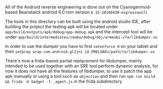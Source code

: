 All of the Android reverse engineering is done out on the Cyanogenmod-based Beanstalck android 6.0 rom version `6.15-20160430-espressowifi`

The tools in this directory can be built using the android studio IDE, after building the project the testing apk will be located under `app/build/outputs/apk/debug/app-debug.apk` and the intercept tool will be under `app/build/intermediates/cmake/debug/obj/armeabi-v7a/libdumper.so`

In order to use the dumper you have to first `setenforce 0` on your tablet and then `setprop wrap.com.android.gl2jni LD_PRELOAD=/path/to/libdumper.so`

There's now a frida-based partial replacement for libdumper, mainly intended to be used together with an SRE tool perform dynamic analysis, for now it does not have all the features of libdumper, to use it
patch the app apk manually or using a tool such as `objection` and then run `npm run build && frida -U Gadget -l _agent.js` in the frida subdirectory
